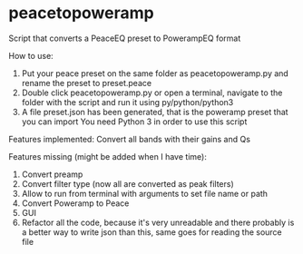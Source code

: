 # peacetopoweramp
Script that converts a PeaceEQ preset to PowerampEQ format

How to use:
  1. Put your peace preset on the same folder as peacetopoweramp.py and rename the preset to preset.peace
  2. Double click peacetopoweramp.py or open a terminal, navigate to the folder with the script and run it using py/python/python3
  3. A file preset.json has been generated, that is the poweramp preset that you can import
You need Python 3 in order to use this script

Features implemented:
  Convert all bands with their gains and Qs
  
Features missing (might be added when I have time):
  1. Convert preamp
  2. Convert filter type (now all are converted as peak filters)
  3. Allow to run from terminal with arguments to set file name or path
  4. Convert Poweramp to Peace
  5. GUI
  6. Refactor all the code, because it's very unreadable and there probably is a better way to write json than this, same goes for reading the source file
